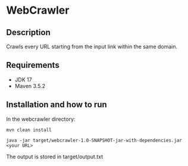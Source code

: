 # WebCrawler

## Description
Crawls every URL starting from the input link within the same domain.

## Requirements
* JDK 17
* Maven 3.5.2

## Installation and how to run
In the webcrawler directory:
```
mvn clean install

java -jar target/webcrawler-1.0-SNAPSHOT-jar-with-dependencies.jar <your URL>
```
The output is stored in target/output.txt
